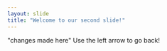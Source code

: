 ```yaml
---
layout: slide
title: "Welcome to our second slide!"
---
```

"changes made here"
Use the left arrow to go back!
